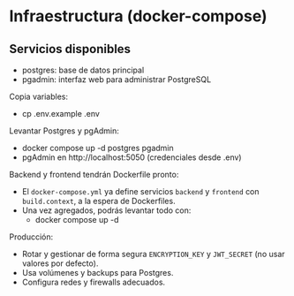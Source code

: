 # Infraestructura (docker-compose)

## Servicios disponibles

- postgres: base de datos principal
- pgadmin: interfaz web para administrar PostgreSQL

Copia variables:
- cp .env.example .env

Levantar Postgres y pgAdmin:
- docker compose up -d postgres pgadmin
- pgAdmin en http://localhost:5050 (credenciales desde .env)

Backend y frontend tendrán Dockerfile pronto:
- El `docker-compose.yml` ya define servicios `backend` y `frontend` con `build.context`, a la espera de Dockerfiles.
- Una vez agregados, podrás levantar todo con:
  - docker compose up -d

Producción:
- Rotar y gestionar de forma segura `ENCRYPTION_KEY` y `JWT_SECRET` (no usar valores por defecto).
- Usa volúmenes y backups para Postgres.
- Configura redes y firewalls adecuados.